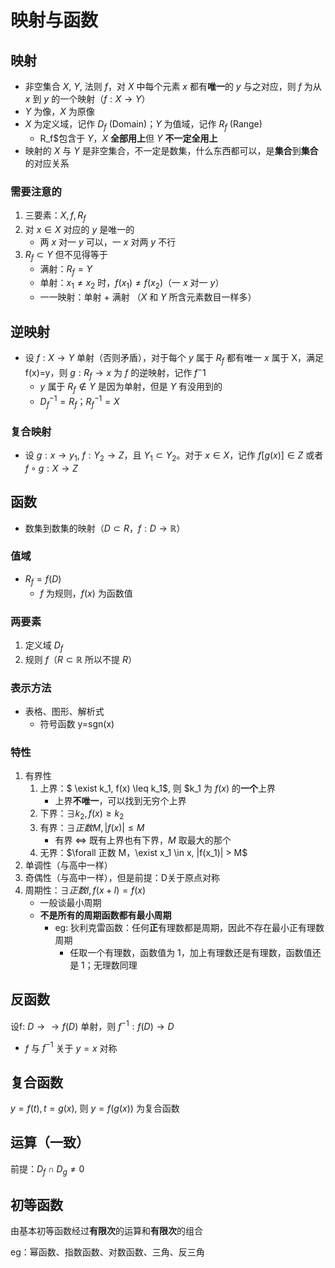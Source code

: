# 映射与函数
## 映射
* 非空集合 $X$, $Y$, 法则 $f$，对 $X$ 中每个元素 $x$ 都有**唯一**的 $y$ 与之对应，则 $f$ 为从 $x$ 到 $y$ 的一个映射（$f: X \to Y$）
* $Y$ 为像，$X$ 为原像
* $X$ 为定义域，记作 $D_f$ (Domain)；$Y$ 为值域，记作 $R_f$ (Range)
    * R_f$包含于 $Y$，$X$ **全部用上**但 $Y$ **不一定全用上**
* 映射的 $X$ 与 $Y$ 是非空集合，不一定是数集，什么东西都可以，是**集合**到**集合**的对应关系

### 需要注意的
1. 三要素：$X, f, R_f$
2. 对 $x \in X$ 对应的 $y$ 是唯一的
    * 两 $x$ 对一 $y$ 可以，一 $x$ 对两 $y$ 不行
3. $R_f \subset Y$ 但不见得等于
    * 满射：$R_f = Y$
    * 单射：$x_1 \neq x_2$ 时，$f(x_1) ≠ f(x_2)$（一 $x$ 对一 $y$）
    * 一一映射：单射 + 满射 （$X$ 和 $Y$ 所含元素数目一样多）

## 逆映射
* 设 $f: X \to Y$ 单射（否则矛盾），对于每个 $y$ 属于 $R_f$ 都有唯一 $x$ 属于 X，满足f(x)=y，则 $g:R_f \to x$ 为 $f$ 的逆映射，记作 $f^-1$
    * $y$ 属于 $R_f \notin Y$ 是因为单射，但是 $Y$ 有没用到的
    * $D_f^{-1} = R_f$；$R_f^{-1} = X$

### 复合映射
* 设 $g: x \to y_1$, $f:Y_2 \to Z$，且 $Y_1 \subset Y_2$。对于 $x \in X$，记作 $f[g(x)] \in Z$ 或者 $f∘g: X \to Z$

## 函数
* 数集到数集的映射（$D \subset R，f: D \to \mathbb{R}$）
### 值域
* $R_f = f(D)$
    * $f$ 为规则，$f(x)$ 为函数值
### 两要素
1. 定义域 $D_f$
2. 规则 $f$（$R ⊂ \mathbb{R}$ 所以不提 $R$）
### 表示方法
* 表格、图形、解析式
    * 符号函数 y=sgn(x)
### 特性
1. 有界性
    1. 上界：$ \exist k_1, f(x) \leq k_1$, 则 $k_1 为 $f(x)$ 的**一个**上界
        * 上界**不唯一**，可以找到无穷个上界
    2. 下界：$∃ k_2, f(x) \geq k_2$
    3. 有界：$∃ 正数 M, |f(x)| \leq M$
        * 有界 $\iff$ 既有上界也有下界，$M$ 取最大的那个
    4. 无界：$\forall 正数 M，\exist x_1 \in x, |f(x_1)| > M$
2. 单调性（与高中一样）
3. 奇偶性（与高中一样），但是前提：D关于原点对称
4. 周期性：$∃ 正数 l, f(x+l) = f(x)$
    * 一般谈最小周期
    * **不是所有的周期函数都有最小周期**
        * eg: 狄利克雷函数：任何**正**有理数都是周期，因此不存在最小正有理数周期
            * 任取一个有理数，函数值为 1，加上有理数还是有理数，函数值还是 1；无理数同理
## 反函数
设f: $D →\to f(D)$ 单射，则 $f^{-1}: f(D) \to D$
* $f$ 与 $f^{-1}$ 关于 $y=x$ 对称

## 复合函数
$y = f(t), t = g(x)$, 则 $y = f(g(x))$ 为复合函数

## 运算（一致）
前提：$D_f \cap D_g \neq 0$

## 初等函数
由基本初等函数经过**有限次**的运算和**有限次**的组合

eg：幂函数、指数函数、对数函数、三角、反三角